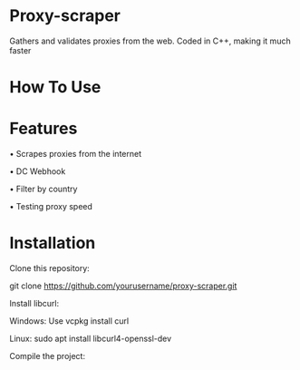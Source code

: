 # Proxy-scraper
Gathers and validates proxies from the web.
Coded in C++, making it much faster
# How To Use

# Features
• Scrapes proxies from the internet

• DC Webhook

• Filter by country

• Testing proxy speed

# Installation
Clone this repository:

git clone https://github.com/yourusername/proxy-scraper.git

Install libcurl:

Windows: Use vcpkg install curl

Linux: sudo apt install libcurl4-openssl-dev

Compile the project:
